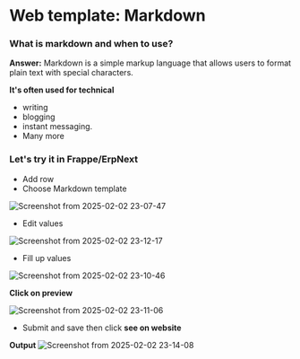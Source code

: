 # Web template: Markdown

### What is markdown and when to use?
**Answer:** Markdown is a simple markup language that allows users to format plain text with special characters.

**It's often used for technical**
* writing
* blogging
* instant messaging.
* Many more

### Let's try it in Frappe/ErpNext

* Add row
* Choose Markdown template

![Screenshot from 2025-02-02 23-07-47](https://github.com/user-attachments/assets/0e3bb72e-33fa-46ae-85f8-4a08e8150beb)

* Edit values

![Screenshot from 2025-02-02 23-12-17](https://github.com/user-attachments/assets/af9a4426-7779-41f7-931d-3e2038f6e086)

* Fill up values

![Screenshot from 2025-02-02 23-10-46](https://github.com/user-attachments/assets/605e8f0c-cbe8-474a-958f-3444764a219b)

**Click on preview**

![Screenshot from 2025-02-02 23-11-06](https://github.com/user-attachments/assets/ea6eeeef-bd57-4ee3-a23b-2b88f7091c26)

* Submit and save then click **see on website**

**Output**
![Screenshot from 2025-02-02 23-14-08](https://github.com/user-attachments/assets/f7e0d647-e47b-4719-a59f-0705d6c8c060)
